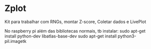 # Zplot

Kit para trabalhar com RNGs, montar Z-score, Coletar dados e LivePlot

No raspberry pi além das bibliotecas normais, tb instalar: sudo apt-get install python-dev libatlas-base-dev
sudo apt-get install python3-pil.imagetk
